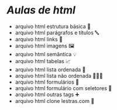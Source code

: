 # *Aulas de html*

- arquivo html estrutura básica 🧱
- arquivo html parágrafos e títulos 🔤
- arquivo html links 🔗
- arquivo html imagens 🖼️
- arquivo html semântica 💡
- arquivo html tabelas 📈
- arquivo html lista ordenada 🦓
- arquivo html lista não ordenada 🤷🏻‍♀️
- arquivo html formulários 🐜
- arquivo html formulário com seletores 🐝
- arquivo html outras tags ➕
- arquivo html clone lestras.com 🟰
